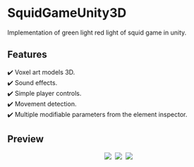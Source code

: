 # SquidGameUnity3D
Implementation of green light red light of squid game in unity.

## Features
✔️ Voxel art models 3D.\
✔️ Sound effects.\
✔️ Simple player controls.\
✔️ Movement detection.\
✔️ Multiple modifiable parameters from the element inspector.

## Preview

<p align="center">
  <kbd>
    <img src="https://i.ibb.co/x5p21Sj/1.png"></img>
    <img src="https://i.ibb.co/CPpXG16/2.png"></img>
    <img src="https://i.ibb.co/gyr0yzX/3.png"></img>
  </kbd>
</p>

